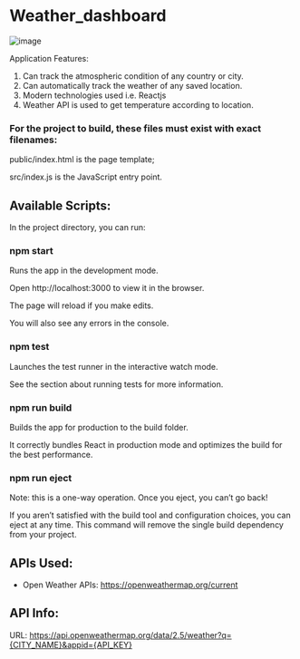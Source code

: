 # Weather_dashboard

![image](https://github.com/Umitalee/Weather_dashboard/assets/96937313/0e8ff557-ef26-4496-8b1c-3a01cfad6a46)

Application Features:
1. Can track the atmospheric condition of any country or city.
2. Can automatically track the weather of any saved location.
3. Modern technologies used i.e. Reactjs
4. Weather API is used to get temperature according to location.
   

### For the project to build, these files must exist with exact filenames:

public/index.html is the page template;

src/index.js is the JavaScript entry point.

## Available Scripts:

In the project directory, you can run:

### npm start

Runs the app in the development mode.

Open http://localhost:3000 to view it in the browser.

The page will reload if you make edits.

You will also see any errors in the console.

### npm test

Launches the test runner in the interactive watch mode.

See the section about running tests for more information.

### npm run build

Builds the app for production to the build folder.

It correctly bundles React in production mode and optimizes the build for the best performance.

### npm run eject

Note: this is a one-way operation. Once you eject, you can’t go back!

If you aren’t satisfied with the build tool and configuration choices, you can eject at any time. This command will remove the single build dependency from your project.

## APIs Used:

- Open Weather APIs:
https://openweathermap.org/current

## API Info:

URL: https://api.openweathermap.org/data/2.5/weather?q={CITY_NAME}&appid={API_KEY}
